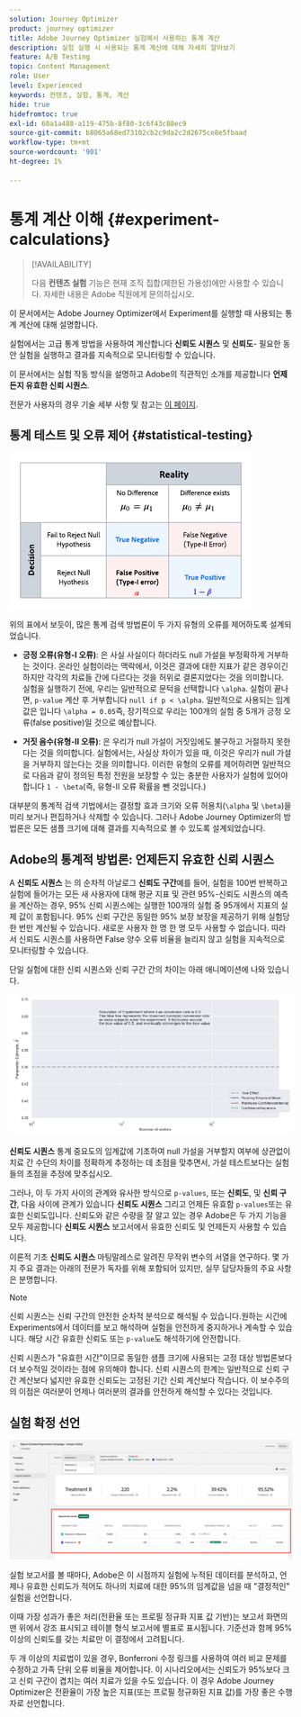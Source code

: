 ```yaml
---
solution: Journey Optimizer
product: journey optimizer
title: Adobe Journey Optimizer 실험에서 사용하는 통계 계산
description: 실험 실행 시 사용되는 통계 계산에 대해 자세히 알아보기
feature: A/B Testing
topic: Content Management
role: User
level: Experienced
keywords: 컨텐츠, 실험, 통계, 계산
hide: true
hidefromtoc: true
exl-id: 60a1a488-a119-475b-8f80-3c6f43c80ec9
source-git-commit: b8065a68ed73102cb2c9da2c2d2675ce8e5fbaad
workflow-type: tm+mt
source-wordcount: '901'
ht-degree: 1%

---
```


# 통계 계산 이해 {#experiment-calculations}

>[!AVAILABILITY]
>
>다음 **컨텐츠 실험** 기능은 현재 조직 집합(제한된 가용성)에만 사용할 수 있습니다. 자세한 내용은 Adobe 직원에게 문의하십시오.

이 문서에서는 Adobe Journey Optimizer에서 Experiment를 실행할 때 사용되는 통계 계산에 대해 설명합니다.

실험에서는 고급 통계 방법을 사용하여 계산합니다 **신뢰도 시퀀스** 및 **신뢰도**- 필요한 동안 실험을 실행하고 결과를 지속적으로 모니터링할 수 있습니다.

이 문서에서는 실험 작동 방식을 설명하고 Adobe의 직관적인 소개를 제공합니다 **언제든지 유효한 신뢰 시퀀스**.

전문가 사용자의 경우 기술 세부 사항 및 참고는 [이 페이지](../campaigns/assets/confidence_sequence_technical_details.pdf).

## 통계 테스트 및 오류 제어 {#statistical-testing}

![](assets/technote_1.png)

위의 표에서 보듯이, 많은 통계 검색 방법론이 두 가지 유형의 오류를 제어하도록 설계되었습니다.

* **긍정 오류(유형-I 오류)**: 은 사실 사실이다 하더라도 null 가설을 부정확하게 거부하는 것이다. 온라인 실험이라는 맥락에서, 이것은 결과에 대한 지표가 같은 경우이긴 하지만 각각의 치료들 간에 다르다는 것을 허위로 결론지었다는 것을 의미합니다.
   </br>실험을 실행하기 전에, 우리는 일반적으로 문턱을 선택합니다 `\alpha`. 실험이 끝나면, `p-value` 계산 후 거부합니다 `null if p < \alpha`. 일반적으로 사용되는 임계값은 입니다 `\alpha = 0.05`즉, 장기적으로 우리는 100개의 실험 중 5개가 긍정 오류(false positive)일 것으로 예상합니다.

* **거짓 음수(유형-II 오류)**: 은 우리가 null 가설이 거짓임에도 불구하고 거절하지 못한다는 것을 의미합니다. 실험에서는, 사실상 차이가 있을 때, 이것은 우리가 null 가설을 거부하지 않는다는 것을 의미합니다. 이러한 유형의 오류를 제어하려면 일반적으로 다음과 같이 정의된 특정 전원을 보장할 수 있는 충분한 사용자가 실험에 있어야 합니다 `1 - \beta`(즉, 유형-II 오류 확률을 뺀 것입니다.)

대부분의 통계적 검색 기법에서는 결정할 효과 크기와 오류 허용치(`\alpha` 및 `\beta`)을 미리 보거나 편집하거나 삭제할 수 있습니다. 그러나 Adobe Journey Optimizer의 방법론은 모든 샘플 크기에 대해 결과를 지속적으로 볼 수 있도록 설계되었습니다.

## Adobe의 통계적 방법론: 언제든지 유효한 신뢰 시퀀스

A **신뢰도 시퀀스** 는 의 순차적 아날로그 **신뢰도 구간**&#x200B;예를 들어, 실험을 100번 반복하고 실험에 들어가는 모든 새 사용자에 대해 평균 지표 및 관련 95%-신뢰도 시퀀스의 예측을 계산하는 경우, 95% 신뢰 시퀀스에는 실행한 100개의 실험 중 95개에서 지표의 실제 값이 포함됩니다. 95% 신뢰 구간은 동일한 95% 보장 보장을 제공하기 위해 실험당 한 번만 계산될 수 있습니다. 새로운 사용자 한 명 한 명 모두 사용할 수 없습니다. 따라서 신뢰도 시퀀스를 사용하면 False 양수 오류 비율을 늘리지 않고 실험을 지속적으로 모니터링할 수 있습니다.

단일 실험에 대한 신뢰 시퀀스와 신뢰 구간 간의 차이는 아래 애니메이션에 나와 있습니다.

![](assets/technote_2.gif)

**신뢰도 시퀀스** 통계 중요도의 임계값에 기초하여 null 가설을 거부할지 여부에 상관없이 치료 간 수단의 차이를 정확하게 추정하는 데 초점을 맞추면서, 가설 테스트보다는 실험들의 초점을 추정에 맞추십시오.

그러나, 이 두 가지 사이의 관계와 유사한 방식으로 `p-values`, 또는 **신뢰도**, 및 **신뢰 구간**, 다음 사이에 관계가 있습니다 **신뢰도 시퀀스** 그리고 언제든 유효함 `p-values`또는 유효한 신뢰도입니다. 신뢰도와 같은 수량을 잘 알고 있는 경우 Adobe은 두 가지 기능을 모두 제공합니다 **신뢰도 시퀀스** 보고서에서 유효한 신뢰도 및 언제든지 사용할 수 있습니다.

이론적 기초 **신뢰도 시퀀스** 마팅말레스로 알려진 무작위 변수의 서열을 연구하다. 몇 가지 주요 결과는 아래의 전문가 독자를 위해 포함되어 있지만, 실무 담당자들의 주요 사항은 분명합니다.

>[!NOTE]
>
>신뢰 시퀀스는 신뢰 구간의 안전한 순차적 분석으로 해석될 수 있습니다.원하는 시간에 Experiments에서 데이터를 보고 해석하며 실험을 안전하게 중지하거나 계속할 수 있습니다. 해당 시간 유효한 신뢰도 또는 `p-value`도 해석하기에 안전합니다.

신뢰 시퀀스가 &quot;유효한 시간&quot;이므로 동일한 샘플 크기에 사용되는 고정 대상 방법론보다 더 보수적일 것이라는 점에 유의해야 합니다. 신뢰 시퀀스의 한계는 일반적으로 신뢰 구간 계산보다 넓지만 유효한 신뢰도는 고정된 기간 신뢰 계산보다 작습니다. 이 보수주의의 이점은 여러분이 언제나 여러분의 결과를 안전하게 해석할 수 있다는 것입니다.

## 실험 확정 선언

![](assets/experimentation_report_2.png)

실험 보고서를 볼 때마다, Adobe은 이 시점까지 실험에 누적된 데이터를 분석하고, 언제나 유효한 신뢰도가 적어도 하나의 치료에 대한 95%의 임계값을 넘을 때 &quot;결정적인&quot; 실험을 선언합니다.

이때 가장 성과가 좋은 처리(전환율 또는 프로필 정규화 지표 값 기반)는 보고서 화면의 맨 위에서 강조 표시되고 테이블 형식 보고서에 별표로 표시됩니다. 기준선과 함께 95% 이상의 신뢰도를 갖는 치료만 이 결정에서 고려됩니다.

두 개 이상의 치료법이 있을 경우, Bonferroni 수정 링크를 사용하여 여러 비교 문제를 수정하고 가족 단위 오류 비율을 제어합니다. 이 시나리오에서는 신뢰도가 95%보다 크고 신뢰 구간이 겹치는 여러 치료가 있을 수도 있습니다. 이 경우 Adobe Journey Optimizer은 전환율이 가장 높은 지표(또는 프로필 정규화된 지표 값)를 가장 좋은 수행자로 선언합니다.
